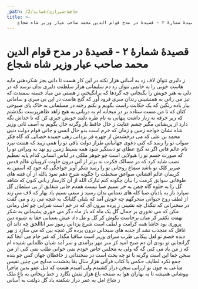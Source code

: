 ```yaml
---
_path: /حافظ-شیرازی/قصاید/2
title: >-
    قصیدهٔ شمارهٔ ۲ - قصیدهٔ در مدح قوام الدین محمد صاحب عیار وزیر شاه شجاع
---
```

# قصیدهٔ شمارهٔ ۲ - قصیدهٔ در مدح قوام الدین محمد صاحب عیار وزیر شاه شجاع

ز دلبری نتوان لاف زد به آسانی
هزار نکته در این کار هست تا دانی
بجز شکردهنی مایه هاست خوبی را
به خاتمی نتوان زد دم سلیمانی
هزار سلطنت دلبری بدان نرسد
که در دلی به هنر خویش را بگنجانی
چه گردها که برانگیختی ز هستی من
مباد خسته سمندت که تیز می رانی
به همنشینی رندان سری فرود آور
که گنج هاست در این بی سری و سامانی
بیار باده رنگین که یک حکایت راست
بگویم و نکنم رخنه در مسلمانی
به خاک پای صبوحی کنان که تا من مست
ستاده بر در میخانه ام به دربانی
به هیچ زاهد ظاهرپرست نگذشتم
که زیر خرقه نه زنار داشت پنهانی
به نام طره دلبند خویش خیری کن
که تا خداش نگه دارد از پریشانی
مگیر چشم عنایت ز حال حافظ باز
وگرنه حال بگویم به آصف ثانی
وزیر شاه نشان خواجه زمین و زمان
که خرم است بدو حال انسی و جانی
قوام دولت دنیی محمد بن علی
که می درخشدش از چهره فر یزدانی
زهی حمیده خصالی که گاه فکر صواب
تو را رسد که کنی دعوی جهانبانی
طراز دولت باقی تو را همی زیبد
که همتت نبرد نام عالم فانی
اگر نه گنج عطای تو دستگیر شود
همه بسیط زمین رو نهد به ویرانی
تو را که صورت جسم تو را هیولایی است
چو جوهر ملکی در لباس انسانی
کدام پایه تعظیم نصب شاید کرد
که در مسالک فکرت نه برتر از آنی
درون خلوت کروبیان عالم قدس
صریر کلک تو باشد سماع روحانی
تو را رسد شکر آویز خواجگی گه جود
که آستین به کریمان عالم افشانی
صواعق سخطت را چگونه شرح دهم
نعوذ بالله از آن فتنه های طوفانی
سوابق کرمت را بیان چگونه کنم
تبارک الله از آن کارساز ربانی
کنون که شاهد گل را به جلوه گاه چمن
به جز نسیم صبا نیست همدم جانی
شقایق از پی سلطان گل سپارد باز
به بادبان صبا کله های نعمانی
بدان رسید ز سعی نسیم باد بهار
که لاف می زند از لطف روح حیوانی
سحرگهم چه خوش آمد که بلبلی گلبانگ
به غنچه می زد و می گفت در سخنرانی
که تنگدل چه نشینی ز پرده بیرون آی
که در خم است شرابی چو لعل رمانی
مکن که می نخوری بر جمال گل یک ماه
که باز ماه دگر می خوری پشیمانی
به شکر تهمت تکفیر کز میان برخاست
بکوش کز گل و مل داد عیش بستانی
جفا نه شیوه دین پروری بود حاشا
همه کرامت و لطف است شرع یزدانی
رموز سر اناالحق چه داند آن غافل
که منجذب نشد از جذبه های سبحانی
درون پرده گل غنچه بین که می سازد
ز بهر دیده خصم تو لعل پیکانی
طرب سرای وزیر است ساقیا مگذار
که غیر جام می آنجا کند گرانجانی
تو بودی آن دم صبح امید کز سر مهر
برآمدی و سر آمد شبان ظلمانی
شنیده ام که ز من یاد می کنی گه گه
ولی به مجلس خاص خودم نمی خوانی
طلب نمی کنی از من سخن جفا این است
وگرنه با تو چه بحث است در سخندانی
ز حافظان جهان کس چو بنده جمع نکرد
لطایف حکمی با کتاب قرآنی
هزار سال بقا بخشدت مدایح من
چنین نفیس متاعی به چون تو ارزانی
سخن دراز کشیدم ولی امیدم هست
که ذیل عفو بدین ماجرا بپوشانی
همیشه تا به بهاران هوا به صفحه باغ
هزار نقش نگارد ز خط ریحانی
به باغ ملک ز شاخ امل به عمر دراز
شکفته باد گل دولتت به آسانی
